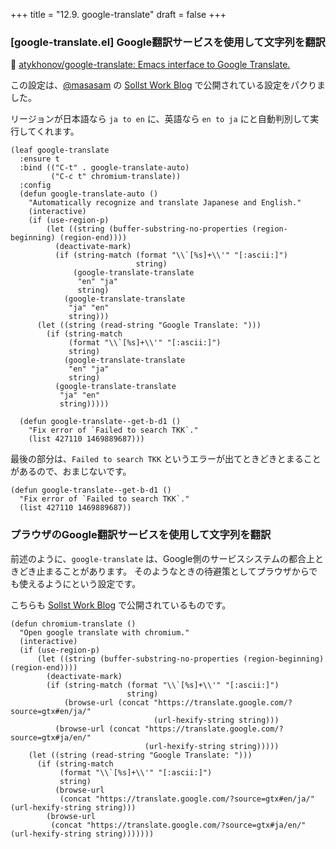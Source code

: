 +++
title = "12.9. google-translate"
draft = false
+++
### [google-translate.el] Google翻訳サービスを使用して文字列を翻訳
🔗 [atykhonov/google-translate: Emacs interface to Google Translate.](https://github.com/atykhonov/google-translate) 

この設定は、[@masasam](https://twitter.com/SolistWork) の
[Sollst Work Blog](https://solist.work/blog/posts/google-translate/) で公開されている設定をパクりました。

リージョンが日本語なら `ja to en` に、英語なら `en to ja` にと自動判別して実行してくれます。

```elisp
(leaf google-translate
  :ensure t
  :bind (("C-t" . google-translate-auto)
         ("C-c t" chromium-translate))
  :config
  (defun google-translate-auto ()
	"Automatically recognize and translate Japanese and English."
	(interactive)
	(if (use-region-p)
		(let ((string (buffer-substring-no-properties (region-beginning) (region-end))))
		  (deactivate-mark)
		  (if (string-match (format "\\`[%s]+\\'" "[:ascii:]")
							string)
			  (google-translate-translate
			   "en" "ja"
			   string)
			(google-translate-translate
			 "ja" "en"
			 string)))
	  (let ((string (read-string "Google Translate: ")))
		(if (string-match
			 (format "\\`[%s]+\\'" "[:ascii:]")
			 string)
			(google-translate-translate
			 "en" "ja"
			 string)
		  (google-translate-translate
		   "ja" "en"
		   string)))))

  (defun google-translate--get-b-d1 ()
	"Fix error of `Failed to search TKK`."
	(list 427110 1469889687)))
```

最後の部分は、`Failed to search TKK` というエラーが出てときどきとまることがあるので、おまじないです。
```elisp
(defun google-translate--get-b-d1 ()
  "Fix error of `Failed to search TKK`."
  (list 427110 1469889687))
```

### プラウザのGoogle翻訳サービスを使用して文字列を翻訳
前述のように、`google-translate` は、Google側のサービスシステムの都合上ときどき止まることがあります。
そのようなときの待避策としてプラウザからでも使えるようにという設定です。

こちらも [Sollst Work Blog](https://solist.work/blog/posts/google-translate/) で公開されているものです。

```elisp
(defun chromium-translate ()
  "Open google translate with chromium."
  (interactive)
  (if (use-region-p)
	  (let ((string (buffer-substring-no-properties (region-beginning) (region-end))))
		(deactivate-mark)
		(if (string-match (format "\\`[%s]+\\'" "[:ascii:]")
						  string)
			(browse-url (concat "https://translate.google.com/?source=gtx#en/ja/"
								(url-hexify-string string)))
		  (browse-url (concat "https://translate.google.com/?source=gtx#ja/en/"
							  (url-hexify-string string)))))
	(let ((string (read-string "Google Translate: ")))
	  (if (string-match
		   (format "\\`[%s]+\\'" "[:ascii:]")
		   string)
		  (browse-url
		   (concat "https://translate.google.com/?source=gtx#en/ja/" (url-hexify-string string)))
		(browse-url
		 (concat "https://translate.google.com/?source=gtx#ja/en/" (url-hexify-string string)))))))
```
